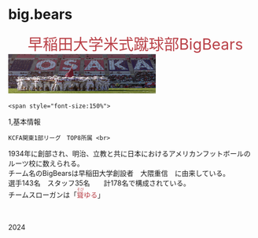 # big.bears
<html>
  <head>
    <span style="font-size:220%">　<span style="color:#B94047">
  早稲田大学米式蹴球部BigBears</span> </span>　<br>
<img src="IMG_3356 4.jpg"width="300"height=80"alt="a"<br>

    
    <span style="font-size:150%"> 
   1,基本情報</span><br>
    
    KCFA関東1部リーグ　TOP8所属 <br>
  
  </head>
  1934年に創部され、明治、立教と共に日本におけるアメリカンフットボールのルーツ校に数えられる。 <br>
  チーム名のBigBearsは早稲田大学創設者　大隈重信　に由来している。<br>
  選手143名　スタッフ35名　　計178名で構成されている。<br>
  チームスローガンは「<span style="color:#B94047"><ruby>聳<rt>そび</rt></ruby>ゆる</span>」<br>
  <br>
  <br>
  
<body>
 
  2024
</body>
</html>
